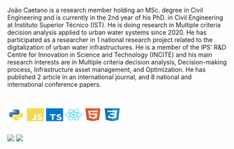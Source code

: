 João Caetano is a research member holding an MSc. degree in Civil Engineering and is currently in the 2nd year of his PhD. in Civil Engineering at Instituto Superior Técnico (IST). He is doing research in Multiple criteria decision analysis applied to urban water systems since 2020. He has participated as a researcher in 1 national research project related to the digitalization of urban water infrastructures. He is a member of the IPS’ R&D Centre for Innovation in Science and Technology (INCITE) and his main research interests are in Multiple criteria decision analysis, Decision-making process, Infrastructure asset management, and Optimization. He has published 2 article in an international journal, and 8 national and international conference papers.

  ##

<div style="display: inline_block"><br>
  <img align="center" alt="Rafa-Python" height="30" width="40" src="https://raw.githubusercontent.com/devicons/devicon/master/icons/python/python-original.svg">
  <img align="center" alt="Rafa-Js" height="30" width="40" src="https://raw.githubusercontent.com/devicons/devicon/master/icons/javascript/javascript-plain.svg">
  <img align="center" alt="Rafa-Ts" height="30" width="40" src="https://raw.githubusercontent.com/devicons/devicon/master/icons/typescript/typescript-plain.svg">
  <img align="center" alt="Rafa-React" height="30" width="40" src="https://raw.githubusercontent.com/devicons/devicon/master/icons/react/react-original.svg">
  <img align="center" alt="Rafa-HTML" height="30" width="40" src="https://raw.githubusercontent.com/devicons/devicon/master/icons/html5/html5-original.svg">
  <img align="center" alt="Rafa-CSS" height="30" width="40" src="https://raw.githubusercontent.com/devicons/devicon/master/icons/css3/css3-original.svg">
</div>

  ##
  
  <div>
    <a href = "mailto:jcaetanodev@gmail.com"><img src="https://img.shields.io/badge/-Gmail-%23333?style=for-the-           badge&logo=gmail&logoColor=white" target="_blank"></a>
  <a href="[https://www.linkedin.com/in/jo%C3%A3o-caetano-72467ba7]" target="_blank"><img src="https://img.shields.io/badge/-LinkedIn-%230077B5?style=for-the-badge&logo=linkedin&logoColor=white" target="_blank"></a> 
  </div>
  
  ##
